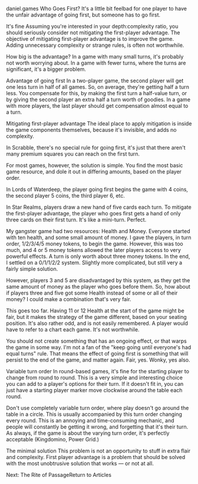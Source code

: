 daniel.games
Who Goes First?
It's a little bit feelbad for one player to have the unfair advantage of going first, but someone has to go first.

It's fine
Assuming you're interested in your depth:complexity ratio, you should seriously consider not mitigating the first-player advantage. The objective of mitigating first-player advantage is to improve the game. Adding unnecessary complexity or strange rules, is often not worthwhile.

How big is the advantage? In a game with many small turns, it's probably not worth worrying about. In a game with fewer turns, where the turns are significant, it's a bigger problem.

Advantage of going first
In a two-player game, the second player will get one less turn in half of all games. So, on average, they're getting half a turn less. You compensate for this, by making the first turn a half-value turn, or by giving the second player an extra half a turn worth of goodies. In a game with more players, the last player should get compensation almost equal to a turn.

Mitigating first-player advantage
The ideal place to apply mitigation is inside the game components themselves, because it's invisible, and adds no complexity.

In Scrabble, there's no special rule for going first, it's just that there aren't many premium squares you can reach on the first turn.

For most games, however, the solution is simple. You find the most basic game resource, and dole it out in differing amounts, based on the player order.

In Lords of Waterdeep, the player going first begins the game with 4 coins, the second player 5 coins, the third player 6, etc.

In Star Realms, players draw a new hand of five cards each turn. To mitigate the first-player advantage, the player who goes first gets a hand of only three cards on their first turn. It's like a mini-turn. Perfect.

My gangster game had two resources: Health and Money. Everyone started with ten health, and some small amount of money. I gave the players, in turn order, 1/2/3/4/5 money tokens, to begin the game. However, this was too much, and 4 or 5 money tokens allowed the later players access to very powerful effects. A turn is only worth about three money tokens. In the end, I settled on a 0/1/1/2/2 system. Slightly more complicated, but still very a fairly simple solution.

However, players 3 and 5 are disadvantaged by this system, as they get the same amount of money as the player who goes before them. So, how about if players three and five got some Health instead of some or all of their money? I could make a combination that's very fair.

This goes too far. Having 11 or 12 Health at the start of the game might be fair, but it makes the strategy of the game different, based on your seating position. It's also rather odd, and is not easily remembered. A player would have to refer to a chart each game. It's not worthwhile.

You should not create something that has an ongoing effect, or that warps the game in some way. I'm not a fan of the "keep going until everyone's had equal turns" rule. That means the effect of going first is something that will persist to the end of the game, and matter again. Fair, yes. Wonky, yes also.

Variable turn order
In round-based games, it's fine for the starting player to change from round to round. This is a very simple and interesting choice you can add to a player's options for their turn. If it doesn't fit in, you can just have a starting player marker move clockwise around the table each round.

Don't use completely variable turn order, where play doesn't go around the table in a circle. This is usually accompanied by this turn order changing every round. This is an annoying and time-consuming mechanic, and people will constantly be getting it wrong, and forgetting that it's their turn. As always, if the game is about the varying turn order, it's perfectly acceptable (Kingdomino, Power Grid.)

The minimal solution
This problem is not an opportunity to stuff in extra flair and complexity. First player advantage is a problem that should be solved with the most unobtrusive solution that works — or not at all.

Next: The Rite of PassageReturn to Articles